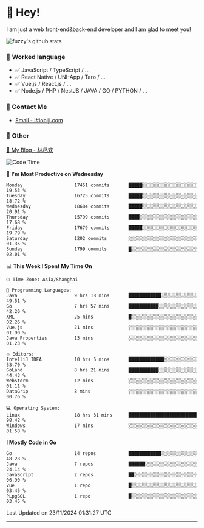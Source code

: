 # 👋 Hey!

I am just a web front-end&back-end developer and I am glad to meet you!

![fuzzy's github stats](https://github-readme-stats.vercel.app/api?username=JaydenForYou&&show_icons=true&&title_color=1abc9c&&icon_color=1abc9c)


### 📝 Worked language

- ✅ JavaScript / TypeScript / ...
- ✅ React Native / UNI-App / Taro / ...
- ✅ Vue.js / React.js / ...
- ✅ Node.js / PHP / NestJS / JAVA / GO / PYTHON / ...

### 📮 Contact Me

- [Email - i#iobiji.com](mailto:i@iobiji.com)


### 🤪 Other

[📌 My Blog - 林尽欢](https://iobiji.com)

<!--START_SECTION:waka-->
![Code Time](http://img.shields.io/badge/Code%20Time-1%2C276%20hrs%206%20mins-blue)

📅 **I'm Most Productive on Wednesday** 

```text
Monday                   17451 commits       █████░░░░░░░░░░░░░░░░░░░░   19.53 % 
Tuesday                  16725 commits       █████░░░░░░░░░░░░░░░░░░░░   18.72 % 
Wednesday                18684 commits       █████░░░░░░░░░░░░░░░░░░░░   20.91 % 
Thursday                 15799 commits       ████░░░░░░░░░░░░░░░░░░░░░   17.68 % 
Friday                   17679 commits       █████░░░░░░░░░░░░░░░░░░░░   19.79 % 
Saturday                 1202 commits        ░░░░░░░░░░░░░░░░░░░░░░░░░   01.35 % 
Sunday                   1799 commits        █░░░░░░░░░░░░░░░░░░░░░░░░   02.01 % 
```


📊 **This Week I Spent My Time On** 

```text
🕑︎ Time Zone: Asia/Shanghai

💬 Programming Languages: 
Java                     9 hrs 18 mins       ████████████░░░░░░░░░░░░░   49.51 % 
Go                       7 hrs 57 mins       ███████████░░░░░░░░░░░░░░   42.26 % 
XML                      25 mins             █░░░░░░░░░░░░░░░░░░░░░░░░   02.26 % 
Vue.js                   21 mins             ░░░░░░░░░░░░░░░░░░░░░░░░░   01.90 % 
Java Properties          13 mins             ░░░░░░░░░░░░░░░░░░░░░░░░░   01.23 % 

🔥 Editors: 
IntelliJ IDEA            10 hrs 6 mins       █████████████░░░░░░░░░░░░   53.70 % 
GoLand                   8 hrs 21 mins       ███████████░░░░░░░░░░░░░░   44.43 % 
WebStorm                 12 mins             ░░░░░░░░░░░░░░░░░░░░░░░░░   01.11 % 
DataGrip                 8 mins              ░░░░░░░░░░░░░░░░░░░░░░░░░   00.76 % 

💻 Operating System: 
Linux                    18 hrs 31 mins      █████████████████████████   98.42 % 
Windows                  17 mins             ░░░░░░░░░░░░░░░░░░░░░░░░░   01.58 % 
```

**I Mostly Code in Go** 

```text
Go                       14 repos            ████████████░░░░░░░░░░░░░   48.28 % 
Java                     7 repos             ██████░░░░░░░░░░░░░░░░░░░   24.14 % 
JavaScript               2 repos             ██░░░░░░░░░░░░░░░░░░░░░░░   06.90 % 
Vue                      1 repo              █░░░░░░░░░░░░░░░░░░░░░░░░   03.45 % 
PLpgSQL                  1 repo              █░░░░░░░░░░░░░░░░░░░░░░░░   03.45 % 
```




 Last Updated on 23/11/2024 01:31:27 UTC
<!--END_SECTION:waka-->
---
